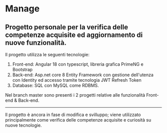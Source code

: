 # Manage
Progetto personale per la verifica delle competenze acquisite ed aggiornamento di nuove funzionalità.
-----------------------------------------------------------------------------------------------------
Il progetto utilizza le seguenti tecnologie:
  1. Front-end: Angular 18 con typescript, libreria grafica PrimeNG e Bootstrap
  2. Back-end: Asp.net core 8 Entity Framework con gestione dell'utenza con Identity ed accesso tramite tecnologia JWT Refresh Token
  3. Database: SQL con MySQL come RDBMS.

Nel branch master sono presenti i 2 progetti relative alle funzionalità Front-end & Back-end.

-----------------------------------------------------------------------------------------------------
Il progetto è ancora in fase di modifica e svilluppo; viene utilizzato principalmente come verifica delle competenze acquisite e curiosità su nuove tecnologie.
